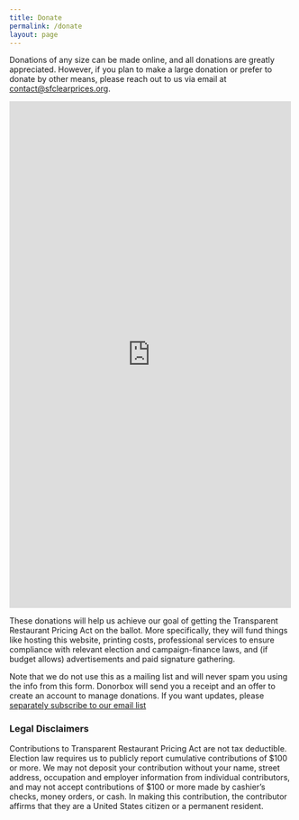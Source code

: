 ```yaml
---
title: Donate
permalink: /donate
layout: page
---
```


Donations of any size can be made online, and all donations are greatly appreciated. However, if you plan to make a large donation or prefer to donate by other means, please reach out to us via email at <a href="mailto:contact@sfclearprices.org">contact@sfclearprices.org</a>.

<script src="https://donorbox.org/widget.js" paypalExpress="false"></script><iframe src="https://donorbox.org/embed/transparent-restaurant-pricing-act?language=en" name="donorbox" allowpaymentrequest="allowpaymentrequest" seamless="seamless" frameborder="0" scrolling="no" height="900px" width="100%" style="max-width: 500px; min-width: 250px; max-height:none!important" allow="payment"></iframe>

These donations will help us achieve our goal of getting the Transparent Restaurant Pricing Act on the ballot. More specifically, they will fund things like hosting this website, printing costs, professional services to ensure compliance with relevant election and campaign-finance laws, and (if budget allows) advertisements and paid signature gathering.

Note that we do not use this as a mailing list and will never spam you using the info from this form. Donorbox will send you a receipt and an offer to create an account to manage donations. If you want updates, please [separately subscribe to our email list](/subscribe)

### Legal Disclaimers

Contributions to Transparent Restaurant Pricing Act are not tax deductible. Election law requires us to publicly report cumulative contributions of $100 or more. We may not deposit your contribution without your name, street address, occupation and employer information from individual contributors, and may not accept contributions of $100 or more made by cashier’s checks, money orders, or cash. In making this contribution, the contributor affirms that they are a United States citizen or a permanent resident.